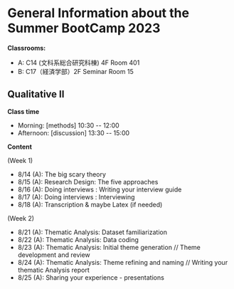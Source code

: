 # General Information about the Summer BootCamp 2023

**Classrooms:**
* A: C14 (文科系総合研究科棟) 4F Room 401
* B: C17（経済学部）2F Seminar Room 15

## Qualitative II

**Class time**

* Morning: [methods] 10:30 -- 12:00
* Afternoon: [discussion] 13:30 -- 15:00

**Content**

(Week 1)

* 8/14 (A): The big scary theory
* 8/15 (A): Research Design: The five approaches 
* 8/16 (A): Doing interviews : Writing your interview guide
* 8/17 (A): Doing interviews : Interviewing
* 8/18 (A): Transcription & maybe Latex (if needed)

(Week 2)

* 8/21 (A): Thematic Analysis: Dataset familiarization  
* 8/22 (A): Thematic Analysis: Data coding
* 8/23 (A): Thematic Analysis: Initial theme generation // Theme development and review 
* 8/24 (A): Thematic Analysis: Theme refining and naming // Writing your thematic Analysis report
* 8/25 (A): Sharing your experience - presentations
